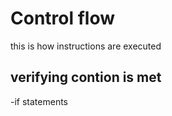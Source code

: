 # Control flow 
this is how  instructions are executed
## verifying contion is met

   -if statements 
   ```dart
